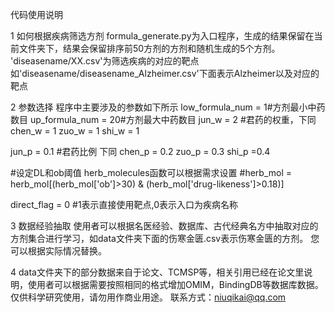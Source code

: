 代码使用说明

1 如何根据疾病筛选方剂
formula_generate.py为入口程序，生成的结果保留在当前文件夹下，结果会保留排序前50方剂的方剂和随机生成的5个方剂。
'diseasename/XX.csv'为筛选疾病的对应的靶点如'diseasename/diseasename_Alzheimer.csv'下面表示Alzheimer以及对应的靶点

2 参数选择
程序中主要涉及的参数如下所示
low_formula_num = 1#方剂最小中药数目
up_formula_num = 20#方剂最大中药数目
jun_w = 2 #君药的权重，下同
chen_w = 1
zuo_w = 1
shi_w = 1

jun_p = 0.1 #君药比例 下同
chen_p =  0.2
zuo_p = 0.3
shi_p =0.4

#设定DL和ob阈值
herb_molecules函数可以根据需求设置
#herb_mol = herb_mol[(herb_mol['ob']>30) & (herb_mol['drug-likeness']>0.18)]

direct_flag = 0 #1表示直接使用靶点,0表示入口为疾病名称

3 数据经验抽取
使用者可以根据名医经验、数据库、古代经典名方中抽取对应的方剂集合进行学习，如data文件夹下面的伤寒金匮.csv表示伤寒金匮的方剂。
您可以根据实际情况替换。

4 data文件夹下的部分数据来自于论文、TCMSP等，相关引用已经在论文里说明，使用者可以根据需要按照相同的格式增加OMIM，BindingDB等数据库数据。
仅供科学研究使用，请勿用作商业用途。
联系方式：niuqikai@qq.com
